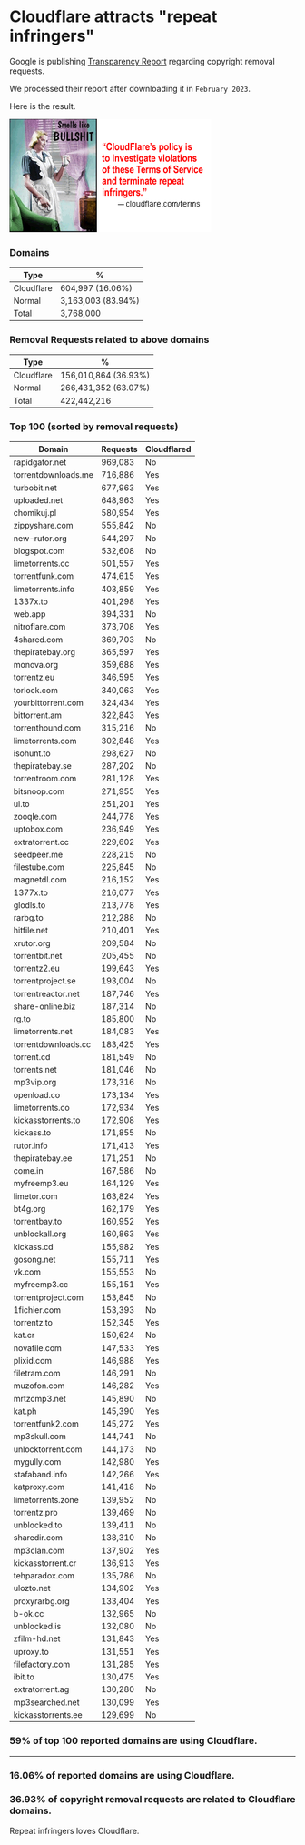 # Cloudflare attracts "repeat infringers"

Google is publishing [Transparency Report](https://transparencyreport.google.com/copyright/overview) regarding copyright removal requests.

We processed their report after downloading it in `February 2023`.

Here is the result.

![](../../image/smellslikebs.gif)


### Domains

| Type | % |
| --- | --- |
| Cloudflare | 604,997 (16.06%) |
| Normal | 3,163,003 (83.94%) |
| Total | 3,768,000 |


### Removal Requests related to above domains

| Type | % |
| --- | --- |
| Cloudflare | 156,010,864 (36.93%) |
| Normal | 266,431,352 (63.07%) |
| Total | 422,442,216 |


### Top 100 (sorted by removal requests)

| Domain | Requests | Cloudflared |
| --- | --- | --- |
| rapidgator.net | 969,083 | No |
| torrentdownloads.me | 716,886 | Yes |
| turbobit.net | 677,963 | Yes |
| uploaded.net | 648,963 | Yes |
| chomikuj.pl | 580,954 | Yes |
| zippyshare.com | 555,842 | No |
| new-rutor.org | 544,297 | No |
| blogspot.com | 532,608 | No |
| limetorrents.cc | 501,557 | Yes |
| torrentfunk.com | 474,615 | Yes |
| limetorrents.info | 403,859 | Yes |
| 1337x.to | 401,298 | Yes |
| web.app | 394,331 | No |
| nitroflare.com | 373,708 | Yes |
| 4shared.com | 369,703 | No |
| thepiratebay.org | 365,597 | Yes |
| monova.org | 359,688 | Yes |
| torrentz.eu | 346,595 | Yes |
| torlock.com | 340,063 | Yes |
| yourbittorrent.com | 324,434 | Yes |
| bittorrent.am | 322,843 | Yes |
| torrenthound.com | 315,216 | No |
| limetorrents.com | 302,848 | Yes |
| isohunt.to | 298,627 | No |
| thepiratebay.se | 287,202 | No |
| torrentroom.com | 281,128 | Yes |
| bitsnoop.com | 271,955 | Yes |
| ul.to | 251,201 | Yes |
| zooqle.com | 244,778 | Yes |
| uptobox.com | 236,949 | Yes |
| extratorrent.cc | 229,602 | Yes |
| seedpeer.me | 228,215 | No |
| filestube.com | 225,845 | No |
| magnetdl.com | 216,152 | Yes |
| 1377x.to | 216,077 | Yes |
| glodls.to | 213,778 | Yes |
| rarbg.to | 212,288 | No |
| hitfile.net | 210,401 | Yes |
| xrutor.org | 209,584 | No |
| torrentbit.net | 205,455 | No |
| torrentz2.eu | 199,643 | Yes |
| torrentproject.se | 193,004 | No |
| torrentreactor.net | 187,746 | Yes |
| share-online.biz | 187,314 | No |
| rg.to | 185,800 | No |
| limetorrents.net | 184,083 | Yes |
| torrentdownloads.cc | 183,425 | Yes |
| torrent.cd | 181,549 | No |
| torrents.net | 181,046 | No |
| mp3vip.org | 173,316 | No |
| openload.co | 173,134 | Yes |
| limetorrents.co | 172,934 | Yes |
| kickasstorrents.to | 172,908 | Yes |
| kickass.to | 171,855 | No |
| rutor.info | 171,413 | Yes |
| thepiratebay.ee | 171,251 | No |
| come.in | 167,586 | No |
| myfreemp3.eu | 164,129 | Yes |
| limetor.com | 163,824 | Yes |
| bt4g.org | 162,179 | Yes |
| torrentbay.to | 160,952 | Yes |
| unblockall.org | 160,863 | Yes |
| kickass.cd | 155,982 | Yes |
| gosong.net | 155,711 | Yes |
| vk.com | 155,553 | No |
| myfreemp3.cc | 155,151 | Yes |
| torrentproject.com | 153,845 | No |
| 1fichier.com | 153,393 | No |
| torrentz.to | 152,345 | Yes |
| kat.cr | 150,624 | No |
| novafile.com | 147,533 | Yes |
| plixid.com | 146,988 | Yes |
| filetram.com | 146,291 | No |
| muzofon.com | 146,282 | Yes |
| mrtzcmp3.net | 145,890 | No |
| kat.ph | 145,390 | Yes |
| torrentfunk2.com | 145,272 | Yes |
| mp3skull.com | 144,741 | No |
| unlocktorrent.com | 144,173 | No |
| mygully.com | 142,980 | Yes |
| stafaband.info | 142,266 | Yes |
| katproxy.com | 141,418 | No |
| limetorrents.zone | 139,952 | No |
| torrentz.pro | 139,469 | No |
| unblocked.to | 139,411 | No |
| sharedir.com | 138,310 | No |
| mp3clan.com | 137,902 | Yes |
| kickasstorrent.cr | 136,913 | Yes |
| tehparadox.com | 135,786 | No |
| ulozto.net | 134,902 | Yes |
| proxyrarbg.org | 133,404 | Yes |
| b-ok.cc | 132,965 | No |
| unblocked.is | 132,080 | No |
| zfilm-hd.net | 131,843 | Yes |
| uproxy.to | 131,551 | Yes |
| filefactory.com | 131,285 | Yes |
| ibit.to | 130,475 | Yes |
| extratorrent.ag | 130,280 | No |
| mp3searched.net | 130,099 | Yes |
| kickasstorrents.ee | 129,699 | No |

### 59% of top 100 reported domains are using Cloudflare.


---

### 16.06% of reported domains are using Cloudflare.
### 36.93% of copyright removal requests are related to Cloudflare domains.

Repeat infringers loves Cloudflare.
